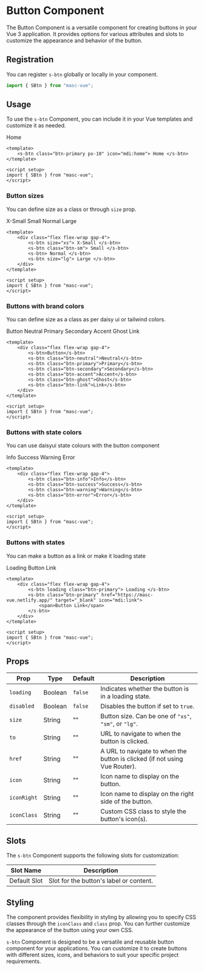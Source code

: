 # Button Component

The Button Component is a versatile component for creating buttons in your Vue 3 application. It provides options for various attributes and slots to customize the appearance and behavior of the button.

## Registration

You can register `s-btn` globally or locally in your component.

```ts
import { SBtn } from "masc-vue";
```

## Usage

To use the `s-btn` Component, you can include it in your Vue templates and customize it as needed.

<s-btn class="btn-primary px-10" icon="mdi:home"> Home </s-btn>

```vue
<template>
	<s-btn class="btn-primary px-10" icon="mdi:home"> Home </s-btn>
</template>

<script setup>
import { SBtn } from "masc-vue";
</script>
```

### Button sizes

You can define size as a class or through `size` prop.

<div class="flex flex-wrap gap-4">
  <s-btn size="xs"> X-Small </s-btn>
  <s-btn class="btn-sm"  > Small </s-btn>
  <s-btn> Normal </s-btn>
  <s-btn size="lg"> Large </s-btn> 
</div>

```vue
<template>
	<div class="flex flex-wrap gap-4">
		<s-btn size="xs"> X-Small </s-btn>
		<s-btn class="btn-sm"> Small </s-btn>
		<s-btn> Normal </s-btn>
		<s-btn size="lg"> Large </s-btn>
	</div>
</template>

<script setup>
import { SBtn } from "masc-vue";
</script>
```

### Buttons with brand colors

You can define size as a class as per daisy ui or tailwind colors.

<div class="flex flex-wrap gap-4">
  <s-btn>Button</s-btn>
  <s-btn class="btn-neutral">Neutral</s-btn>
  <s-btn class="btn-primary">Primary</s-btn>
  <s-btn class="btn-secondary">Secondary</s-btn>
  <s-btn class="btn-accent">Accent</s-btn>
  <s-btn class="btn-ghost">Ghost</s-btn>
  <s-btn class="btn-link">Link</s-btn>
</div>

```vue
<template>
	<div class="flex flex-wrap gap-4">
		<s-btn>Button</s-btn>
		<s-btn class="btn-neutral">Neutral</s-btn>
		<s-btn class="btn-primary">Primary</s-btn>
		<s-btn class="btn-secondary">Secondary</s-btn>
		<s-btn class="btn-accent">Accent</s-btn>
		<s-btn class="btn-ghost">Ghost</s-btn>
		<s-btn class="btn-link">Link</s-btn>
	</div>
</template>

<script setup>
import { SBtn } from "masc-vue";
</script>
```

### Buttons with state colors

You can use daisyui state colours with the button component

<div class="flex flex-wrap gap-4">
  <s-btn class="btn-info">Info</s-btn>
  <s-btn class="btn-success">Success</s-btn>
  <s-btn class="btn-warning">Warning</s-btn>
  <s-btn class="btn-error">Error</s-btn>
</div>

```vue
<template>
	<div class="flex flex-wrap gap-4">
		<s-btn class="btn-info">Info</s-btn>
		<s-btn class="btn-success">Success</s-btn>
		<s-btn class="btn-warning">Warning</s-btn>
		<s-btn class="btn-error">Error</s-btn>
	</div>
</template>

<script setup>
import { SBtn } from "masc-vue";
</script>
```

### Buttons with states

You can make a button as a link or make it loading state

<div class="flex flex-wrap gap-4 vp-raw">
  <s-btn loading class="btn-primary"> Loading </s-btn>
  <s-btn class="btn-primary" href="https://masc-vue.netlify.app/" target="_blank" icon="mdi:link"> Button Link </s-btn>
</div>

```vue
<template>
	<div class="flex flex-wrap gap-4">
		<s-btn loading class="btn-primary"> Loading </s-btn>
		<s-btn class="btn-primary" href="https://masc-vue.netlify.app/" target="_blank" icon="mdi:link">
			<span>Button Link</span>
		</s-btn>
	</div>
</template>

<script setup>
import { SBtn } from "masc-vue";
</script>
```

## Props

| Prop        | Type    | Default | Description                                                                |
| ----------- | ------- | ------- | -------------------------------------------------------------------------- |
| `loading`   | Boolean | `false` | Indicates whether the button is in a loading state.                        |
| `disabled`  | Boolean | `false` | Disables the button if set to `true`.                                      |
| `size`      | String  | ""      | Button size. Can be one of `"xs"`, `"sm"`, or `"lg"`.                      |
| `to`        | String  | ""      | URL to navigate to when the button is clicked.                             |
| `href`      | String  | ""      | A URL to navigate to when the button is clicked (if not using Vue Router). |
| `icon`      | String  | ""      | Icon name to display on the button.                                        |
| `iconRight` | String  | ""      | Icon name to display on the right side of the button.                      |
| `iconClass` | String  | ""      | Custom CSS class to style the button's icon(s).                            |

## Slots

The `s-btn` Component supports the following slots for customization:

| Slot Name    | Description                             |
| ------------ | --------------------------------------- |
| Default Slot | Slot for the button's label or content. |

## Styling

The component provides flexibility in styling by allowing you to specify CSS classes through the `iconClass` and `class` prop. You can further customize the appearance of the button using your own CSS.

`s-btn` Component is designed to be a versatile and reusable button component for your applications. You can customize it to create buttons with different sizes, icons, and behaviors to suit your specific project requirements.
